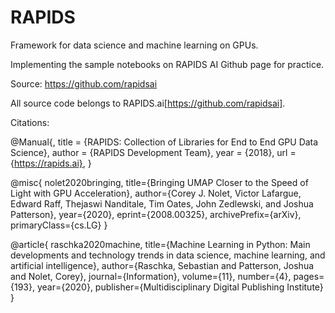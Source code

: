 # RAPIDS

Framework for data science and machine learning on GPUs.

Implementing the sample notebooks on RAPIDS AI Github page for practice.

Source: https://github.com/rapidsai

All source code belongs to RAPIDS.ai[https://github.com/rapidsai].

Citations:

@Manual{,
  title = {RAPIDS: Collection of Libraries for End to End GPU Data Science},
  author = {RAPIDS Development Team},
  year = {2018},
  url = {https://rapids.ai},
}


@misc{
      nolet2020bringing,
      title={Bringing UMAP Closer to the Speed of Light with GPU Acceleration}, 
      author={Corey J. Nolet, Victor Lafargue, Edward Raff, Thejaswi Nanditale, Tim Oates, John Zedlewski, and Joshua Patterson},
      year={2020},
      eprint={2008.00325},
      archivePrefix={arXiv},
      primaryClass={cs.LG}
}

@article{
  raschka2020machine,
  title={Machine Learning in Python: Main developments and technology trends in data science, machine learning, and artificial intelligence},
  author={Raschka, Sebastian and Patterson, Joshua and Nolet, Corey},
  journal={Information},
  volume={11},
  number={4},
  pages={193},
  year={2020},
  publisher={Multidisciplinary Digital Publishing Institute}
}


